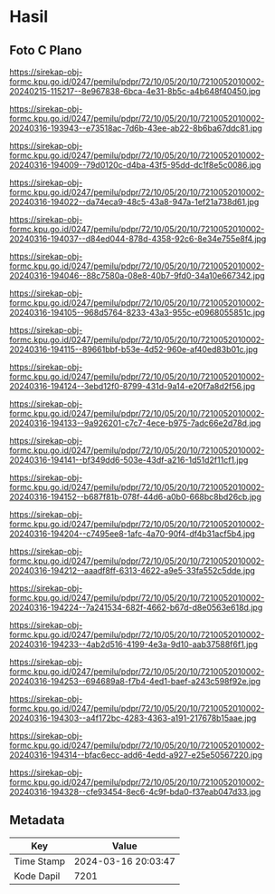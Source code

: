 # Hasil

## Foto C Plano

https://sirekap-obj-formc.kpu.go.id/0247/pemilu/pdpr/72/10/05/20/10/7210052010002-20240215-115217--8e967838-6bca-4e31-8b5c-a4b648f40450.jpg

https://sirekap-obj-formc.kpu.go.id/0247/pemilu/pdpr/72/10/05/20/10/7210052010002-20240316-193943--e73518ac-7d6b-43ee-ab22-8b6ba67ddc81.jpg

https://sirekap-obj-formc.kpu.go.id/0247/pemilu/pdpr/72/10/05/20/10/7210052010002-20240316-194009--79d0120c-d4ba-43f5-95dd-dc1f8e5c0086.jpg

https://sirekap-obj-formc.kpu.go.id/0247/pemilu/pdpr/72/10/05/20/10/7210052010002-20240316-194022--da74eca9-48c5-43a8-947a-1ef21a738d61.jpg

https://sirekap-obj-formc.kpu.go.id/0247/pemilu/pdpr/72/10/05/20/10/7210052010002-20240316-194037--d84ed044-878d-4358-92c6-8e34e755e8f4.jpg

https://sirekap-obj-formc.kpu.go.id/0247/pemilu/pdpr/72/10/05/20/10/7210052010002-20240316-194046--88c7580a-08e8-40b7-9fd0-34a10e667342.jpg

https://sirekap-obj-formc.kpu.go.id/0247/pemilu/pdpr/72/10/05/20/10/7210052010002-20240316-194105--968d5764-8233-43a3-955c-e0968055851c.jpg

https://sirekap-obj-formc.kpu.go.id/0247/pemilu/pdpr/72/10/05/20/10/7210052010002-20240316-194115--89661bbf-b53e-4d52-960e-af40ed83b01c.jpg

https://sirekap-obj-formc.kpu.go.id/0247/pemilu/pdpr/72/10/05/20/10/7210052010002-20240316-194124--3ebd12f0-8799-431d-9a14-e20f7a8d2f56.jpg

https://sirekap-obj-formc.kpu.go.id/0247/pemilu/pdpr/72/10/05/20/10/7210052010002-20240316-194133--9a926201-c7c7-4ece-b975-7adc66e2d78d.jpg

https://sirekap-obj-formc.kpu.go.id/0247/pemilu/pdpr/72/10/05/20/10/7210052010002-20240316-194141--bf349dd6-503e-43df-a216-1d51d2f11cf1.jpg

https://sirekap-obj-formc.kpu.go.id/0247/pemilu/pdpr/72/10/05/20/10/7210052010002-20240316-194152--b687f81b-078f-44d6-a0b0-668bc8bd26cb.jpg

https://sirekap-obj-formc.kpu.go.id/0247/pemilu/pdpr/72/10/05/20/10/7210052010002-20240316-194204--c7495ee8-1afc-4a70-90f4-df4b31acf5b4.jpg

https://sirekap-obj-formc.kpu.go.id/0247/pemilu/pdpr/72/10/05/20/10/7210052010002-20240316-194212--aaadf8ff-6313-4622-a9e5-33fa552c5dde.jpg

https://sirekap-obj-formc.kpu.go.id/0247/pemilu/pdpr/72/10/05/20/10/7210052010002-20240316-194224--7a241534-682f-4662-b67d-d8e0563e618d.jpg

https://sirekap-obj-formc.kpu.go.id/0247/pemilu/pdpr/72/10/05/20/10/7210052010002-20240316-194233--4ab2d516-4199-4e3a-9d10-aab37588f6f1.jpg

https://sirekap-obj-formc.kpu.go.id/0247/pemilu/pdpr/72/10/05/20/10/7210052010002-20240316-194253--694689a8-f7b4-4ed1-baef-a243c598f92e.jpg

https://sirekap-obj-formc.kpu.go.id/0247/pemilu/pdpr/72/10/05/20/10/7210052010002-20240316-194303--a4f172bc-4283-4363-a191-217678b15aae.jpg

https://sirekap-obj-formc.kpu.go.id/0247/pemilu/pdpr/72/10/05/20/10/7210052010002-20240316-194314--bfac6ecc-add6-4edd-a927-e25e50567220.jpg

https://sirekap-obj-formc.kpu.go.id/0247/pemilu/pdpr/72/10/05/20/10/7210052010002-20240316-194328--cfe93454-8ec6-4c9f-bda0-f37eab047d33.jpg


## Metadata

| Key        | Value               |
| ---------- | ------------------- |
| Time Stamp | 2024-03-16 20:03:47 |
| Kode Dapil | 7201                |



